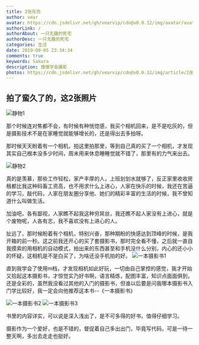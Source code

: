 ```yaml
---
title: 2张存货
author: vear
avatar: https://cdn.jsdelivr.net/gh/vearvip/cdn@v0.0.12/img/avatar/avatar.webp
authorLink: /
authorAbout: 一只无趣的死宅
authorDesc: 一只无趣的死宅
categories: 生活
date: 2019-09-05 23:34:34
comments: true
keywords: Sakura
description: 慢慢学会摄影
photos: https://cdn.jsdelivr.net/gh/vearvip/cdn@v0.0.12/img/article/2张存货/静物2.webp
---
```

## 拍了蛮久了的，这2张照片

![静物1](https://cdn.jsdelivr.net/gh/vearvip/cdn@v0.0.12/img/article/2张存货/静物1.webp)

那个时候连对焦都不会，有时候有种恍惚感，我买个相机回来，是不是吃灰的，但是摄影技术不是在家睡觉就能够增长的，还是得出去多拍呀。

那时候天天盼着有一个相机，拍这里拍那里，等到自己真的买了一个相机，才发现其实自己根本没多少时间，周末用来休息睡睡觉就不错了，那里有的力气来出去。

![静物2](https://cdn.jsdelivr.net/gh/vearvip/cdn@v0.0.12/img/article/2张存货/静物2.webp)

真的是羡慕，那些工作轻松，家产丰厚的人，上班划划水就够了，反正家里收收房租都比我这种码畜工资高，也不用求什么上进心，人家在快乐的时候，我还在苦逼的学习，敲代码，人家在朋友圈分享他、她们的精彩丰富的生活的时候，我不曾知道什么叫做生活。

加油吧，各有鄙视，人家瞧不起我这种穷屌丝，我还瞧不起人家没有上进心，就是个废物呢，人各有志，我不喜欢没有上进心的人。

扯远了，那时候盼着有个相机，特别兴奋，那种期盼的快感达到顶峰的时候，是我开箱的前一秒。这之前我还开心的买了套摄影书，那时完全看不懂，之后就一直自我摸索的用相机的自动模式，拍出来的东西甚至和手机没什么分别，内心的还小小的怀疑，这相机是不是白买了，为啥还没手机拍的好。
![一本摄影书1](https://cdn.jsdelivr.net/gh/vearvip/cdn@v0.0.12/img/article/2张存货/一本摄影书1.webp)

直到我学会了使用m档，才发现相机如此好玩，一切由自己掌控的感觉，我才开始又拾起这本摄影书，才惊觉实乃好书啊，语言精炼，配图丰富，知识点面面俱到，还是全彩的，虽然我没看过其他的入门的摄影书，但谁以后要是问我哪本摄影书入门学比较好，我一定会向他推荐这本书--《一本摄影书》

![一本摄影书2](https://cdn.jsdelivr.net/gh/vearvip/cdn@v0.0.12/img/article/2张存货/一本摄影书2.webp)
![一本摄影书3](https://cdn.jsdelivr.net/gh/vearvip/cdn@v0.0.12/img/article/2张存货/一本摄影书3.webp)

书里的内容详实，可以说是深入浅出了，是不可多得的好书，值得仔细学习。

摄影作为一个爱好，也是不错的，督促着自己多出出门，毕竟写代码，可是一待一整天啊，多出去走走也挺好。